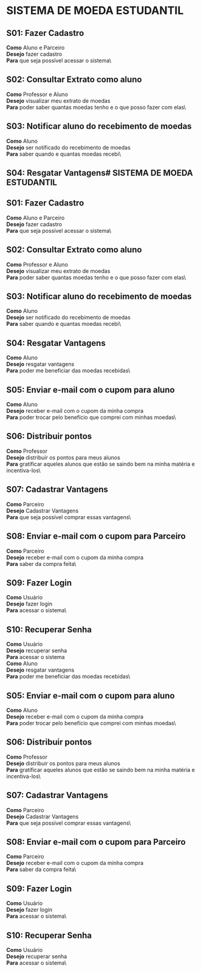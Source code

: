 # SISTEMA DE MOEDA ESTUDANTIL
## S01: Fazer Cadastro
**Como** Aluno e Parceiro\
**Desejo** fazer cadastro\
**Para** que seja possível acessar o sistema\
## S02: Consultar Extrato como aluno
**Como** Professor e Aluno\
**Desejo** visualizar meu extrato de moedas\
**Para** poder saber quantas moedas tenho e o que posso fazer com elas\
## S03: Notificar aluno do recebimento de moedas
**Como** Aluno\
**Desejo** ser notificado do recebimento de moedas\
**Para** saber quando e quantas moedas recebi\
## S04: Resgatar Vantagens# SISTEMA DE MOEDA ESTUDANTIL
## S01: Fazer Cadastro
**Como** Aluno e Parceiro\
**Desejo** fazer cadastro\
**Para** que seja possível acessar o sistema\
## S02: Consultar Extrato como aluno
**Como** Professor e Aluno\
**Desejo** visualizar meu extrato de moedas\
**Para** poder saber quantas moedas tenho e o que posso fazer com elas\
## S03: Notificar aluno do recebimento de moedas
**Como** Aluno\
**Desejo** ser notificado do recebimento de moedas\
**Para** saber quando e quantas moedas recebi\
## S04: Resgatar Vantagens
**Como** Aluno\
**Desejo** resgatar vantagens\
**Para** poder me beneficiar das moedas recebidas\
## S05: Enviar e-mail com o cupom para aluno
**Como** Aluno\
**Desejo** receber e-mail com o cupom da minha compra\
**Para** poder trocar pelo benefício que comprei com minhas moedas\
## S06: Distribuir pontos
**Como** Professor\
**Desejo** distribuir os pontos para meus alunos\
**Para** gratificar aqueles alunos que estão se saindo bem na minha matéria e incentiva-los\
## S07: Cadastrar Vantagens
**Como** Parceiro\
**Desejo** Cadastrar Vantagens\
**Para** que seja possível comprar essas vantagens\
## S08: Enviar e-mail com o cupom para Parceiro
**Como** Parceiro\
**Desejo** receber e-mail com o cupom da minha compra\
**Para** saber da compra feita\
## S09: Fazer Login
**Como** Usuário\
**Desejo** fazer login\
**Para** acessar o sistema\
## S10: Recuperar Senha
**Como** Usuário\
**Desejo** recuperar senha\
**Para** acessar o sistema\
**Como** Aluno\
**Desejo** resgatar vantagens\
**Para** poder me beneficiar das moedas recebidas\
## S05: Enviar e-mail com o cupom para aluno
**Como** Aluno\
**Desejo** receber e-mail com o cupom da minha compra\
**Para** poder trocar pelo benefício que comprei com minhas moedas\
## S06: Distribuir pontos
**Como** Professor\
**Desejo** distribuir os pontos para meus alunos\
**Para** gratificar aqueles alunos que estão se saindo bem na minha matéria e incentiva-los\
## S07: Cadastrar Vantagens
**Como** Parceiro\
**Desejo** Cadastrar Vantagens\
**Para** que seja possível comprar essas vantagens\
## S08: Enviar e-mail com o cupom para Parceiro
**Como** Parceiro\
**Desejo** receber e-mail com o cupom da minha compra\
**Para** saber da compra feita\
## S09: Fazer Login
**Como** Usuário\
**Desejo** fazer login\
**Para** acessar o sistema\
## S10: Recuperar Senha
**Como** Usuário\
**Desejo** recuperar senha\
**Para** acessar o sistema\
